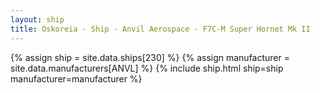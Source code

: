 ```yaml
---
layout: ship
title: Oskoreia - Ship - Anvil Aerospace - F7C-M Super Hornet Mk II 
---
```

{% assign ship = site.data.ships[230] %}
{% assign manufacturer = site.data.manufacturers[ANVL] %}
{% include ship.html ship=ship manufacturer=manufacturer %}
